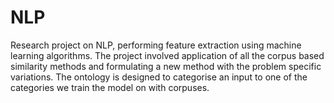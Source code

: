 # NLP
Research project on NLP, performing feature extraction using machine learning algorithms. The project involved application of all the corpus based similarity methods and formulating a new method with the problem specific variations.
The ontology is designed to categorise an input to one of the categories we train the model on with corpuses.
